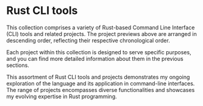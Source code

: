 # Rust CLI tools

This collection comprises a variety of Rust-based Command Line Interface (CLI) tools and related projects. The project previews above are arranged in descending order, reflecting their respective chronological order.

Each project within this collection is designed to serve specific purposes, and you can find more detailed information about them in the previous sections.

This assortment of Rust CLI tools and projects demonstrates my ongoing exploration of the language and its application in command-line interfaces. The range of projects encompasses diverse functionalities and showcases my evolving expertise in Rust programming.

